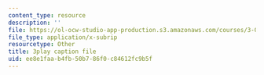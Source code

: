 ```yaml
---
content_type: resource
description: ''
file: https://ol-ocw-studio-app-production.s3.amazonaws.com/courses/3-021j-introduction-to-modeling-and-simulation-spring-2012/ee8e1faab4fb50b786f0c84612fc9b5f_HkoxlFUerR0.vtt
file_type: application/x-subrip
resourcetype: Other
title: 3play caption file
uid: ee8e1faa-b4fb-50b7-86f0-c84612fc9b5f
---
```

